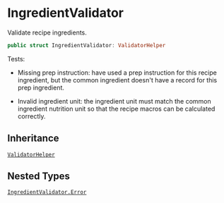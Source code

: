 # IngredientValidator

Validate recipe ingredients.

``` swift
public struct IngredientValidator: ValidatorHelper
```

Tests:

  - Missing prep instruction: have used a prep instruction for this recipe
    ingredient, but the common ingredient doesn't have a record for this
    prep ingredient.

<!-- end list -->

  - Invalid ingredient unit: the ingredient unit must match the common
    ingredient nutrition unit so that the recipe macros can be calculated
    correctly.

## Inheritance

[`ValidatorHelper`](ValidatorHelper)

## Nested Types

[`IngredientValidator.Error`](IngredientValidator_Error)
